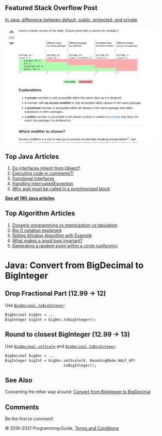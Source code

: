 



## Featured Stack Overflow Post

[In Java, difference between default, public, protected, and private](https://stackoverflow.com/a/33627846/276052)

[<img src="../images/so-featured-33627846.png" alt="StackOverflow screenshot thumbnail" class="screenshot" />](https://stackoverflow.com/a/33627846/276052)



## Top Java Articles

1.  [Do interfaces inherit from Object?](do-interfaces-inherit-from-object.html)
2.  [Executing code in comments?!](executing-code-in-comments.html)
3.  [Functional Interfaces](functional-interfaces.html)
4.  [Handling InterruptedException](handling-interrupted-exceptions.html)
5.  [Why wait must be called in a synchronized block](why-wait-must-be-in-synchronized.html)

[**See all 190 Java articles**](index.html)

## Top Algorithm Articles

1.  [Dynamic programming vs memoization vs tabulation](../dynamic-programming-vs-memoization-vs-tabulation.html)
2.  [Big O notation explained](../big-o-notation-explained.html)
3.  [Sliding Window Algorithm with Example](../sliding-window-example.html)
4.  [What makes a good loop invariant?](../what-makes-a-good-loop-invariant.html)
5.  [Generating a random point within a circle (uniformly)](../random-point-within-circle.html)

# Java: Convert from BigDecimal to BigInteger

## Drop Fractional Part (12.99 → 12)

Use [`BigDecimal.toBigInteger`](https://docs.oracle.com/javase/8/docs/api/java/math/BigDecimal.html#toBigInteger--):

    BigDecimal bigDec = ...
    BigInteger bigInt = bigDec.toBigInteger();

## Round to closest BigInteger (12.99 → 13)

Use [`BigDecimal.setScale`](https://docs.oracle.com/javase/8/docs/api/java/math/BigDecimal.html#setScale-int-java.math.RoundingMode-) and [`BigDecimal.toBigInteger`](https://docs.oracle.com/javase/8/docs/api/java/math/BigDecimal.html#toBigInteger--):

    BigDecimal bigDec = ...
    BigInteger bigInt = bigDec.setScale(0, RoundingMode.HALF_UP)
                              .toBigInteger();

## See Also

Converting the other way around: [Convert from BigInteger to BigDecimal](convert-biginteger-to-bigdecimal.html)

## Comments

Be the first to comment!

© 2016–2021 Programming.Guide, [Terms and Conditions](../terms-and-conditions.html)
